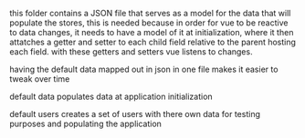 this folder contains a JSON file that serves as a model for the data that will populate the stores, this is needed because in order for vue to be reactive to data changes, it needs to have a model of it at initialization, where it then attatches a getter and setter to each child field relative to the parent hosting each field. with these getters and setters vue listens to changes.

having the default data mapped out in json in one file makes it easier to tweak over time

default data populates data at application initialization

default users creates a set of users with there own data for testing purposes and populating the application